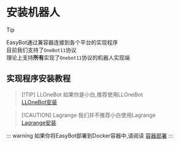 # 安装机器人

> [!TIP]
> EasyBot通过兼容器连接到各个平台的实现程序     
> 目前我们支持了`OneBot11`协议    
> 理论上支持**所有**实现了`Onebot11`协议的机器人实现端    

## 实现程序安装教程

> [!TIP] LLOneBot 
> 如果你是小白,推荐使用LLOneBot     
> [LLOneBot安装](/quick_start/robots/LLOneBot)

> [!CAUTION] Lagrange
> 我们并不推荐小白使用Lagrange      
> [Lagrange安装](/quick_start/robots/Lagrange.md)

::: warning
如果你将EasyBot部署到Docker容器中,请阅读 [容器部署](/quick_start/install/docker#_6-登录easybot)
:::